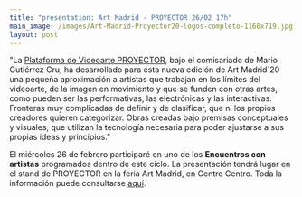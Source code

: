 ```yaml
---
title: "presentation: Art Madrid - PROYECTOR 26/02 17h"
main_image: /images/Art-Madrid-Proyector20-logos-completo-1160x719.jpg
layout: post
---
```


"La <a href="https://proyector.info">Plataforma de Videoarte PROYECTOR</a>, bajo el comisariado de Mario Gutiérrez Cru, ha desarrollado para esta nueva edición de Art Madrid´20 una pequeña aproximación a artistas que trabajan en los límites del videoarte, de la imagen en movimiento y que se funden con otras artes, como pueden ser las performativas, las electrónicas y las interactivas. Fronteras muy complicadas de definir y de clasificar, que ni los propios creadores quieren categorizar. Obras creadas bajo premisas conceptuales y visuales, que utilizan la tecnología necesaria para poder ajustarse a sus propias ideas y principios." 

El miércoles 26 de febrero participaré en uno de los <b >Encuentros con artistas</b> programados dentro de este ciclo. La presentación tendrá lugar en el stand de PROYECTOR en la feria Art Madrid, en Centro Centro. Toda la información puede consultarse <a href="https://proyector.info/project/artmadrid2020/">aquí</a>.

